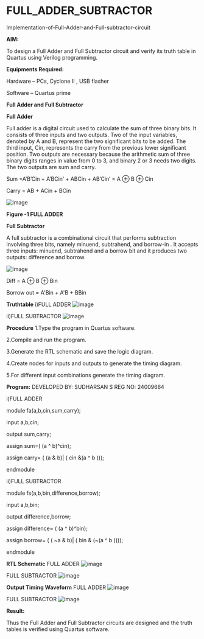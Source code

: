# FULL_ADDER_SUBTRACTOR

Implementation-of-Full-Adder-and-Full-subtractor-circuit

**AIM:**

To design a Full Adder and Full Subtractor circuit and verify its truth table in Quartus using Verilog programming.

**Equipments Required:**

Hardware – PCs, Cyclone II , USB flasher

Software – Quartus prime

**Full Adder and Full Subtractor**

**Full Adder**

Full adder is a digital circuit used to calculate the sum of three binary bits. It consists of three inputs and two outputs. Two of the input variables, denoted by A and B, represent the two significant bits to be added. The third input, Cin, represents the carry from the previous lower significant position. Two outputs are necessary because the arithmetic sum of three binary digits ranges in value from 0 to 3, and binary 2 or 3 needs two digits. The two outputs are sum and carry.

Sum =A’B’Cin + A’BCin’ + ABCin + AB’Cin’ = A ⊕ B ⊕ Cin 

Carry = AB + ACin + BCin

![image](https://github.com/naavaneetha/FULL_ADDER_SUBTRACTOR/assets/154305477/0f30ba51-5ffb-4198-845f-18e054f675e7)

**Figure -1 FULL ADDER**

**Full Subtractor**

A full subtractor is a combinational circuit that performs subtraction involving three bits, namely minuend, subtrahend, and borrow-in . It accepts three inputs: minuend, subtrahend and a borrow bit and it produces two outputs: difference and borrow.

![image](https://github.com/naavaneetha/FULL_ADDER_SUBTRACTOR/assets/154305477/02b24f51-ab51-4304-9ad6-7b81ffc1ead5)

Diff = A ⊕ B ⊕ Bin 

Borrow out = A'Bin + A'B + BBin

**Truthtable**
 i)FULL ADDER
![image](https://github.com/user-attachments/assets/86362d1a-729e-4e75-9c46-fd9589909026)

ii)FULL SUBTRACTOR
![image](https://github.com/user-attachments/assets/29bda360-3b6b-4e48-b4e6-fdedd92ac21a)


**Procedure**
1.Type the program in Quartus software.

2.Compile and run the program.

3.Generate the RTL schematic and save the logic diagram.

4.Create nodes for inputs and outputs to generate the timing diagram.

5.For different input combinations generate the timing diagram.

**Program:**
DEVELOPED BY: SUDHARSAN S
REG NO: 24009664

 i)FULL ADDER

module fa(a,b,cin,sum,carry);

input a,b,cin;

output sum,carry;

assign sum=( (a ^ b)^cin);

assign carry= ( (a & b)| ( cin &(a ^ b )));

endmodule

ii)FULL SUBTRACTOR

module fs(a,b,bin,difference,borrow);

input a,b,bin;

output difference,borrow;

assign difference= ( (a ^ b)^bin);

assign borrow= ( ( ~a & b)| ( bin & (~(a ^ b ))));

endmodule

**RTL Schematic**
FULL ADDER
![image](https://github.com/user-attachments/assets/20f09e82-a037-4caf-8d23-f614a0ebd7a6)

FULL SUBTRACTOR
![image](https://github.com/user-attachments/assets/c9183a80-0132-4324-b451-2e61941acc6c)

**Output Timing Waveform**
FULL ADDER
![image](https://github.com/user-attachments/assets/616fe139-490f-4c4f-94f0-043eb65ef8a6)

FULL SUBTRACTOR
![image](https://github.com/user-attachments/assets/f7a749a9-9625-4bb8-ad37-e01df6943d6e)

**Result:**

Thus the Full Adder and Full Subtractor circuits are designed and the truth tables is verified using Quartus software.



